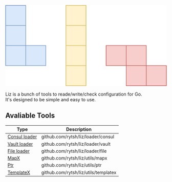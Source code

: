![Liz](./_assets/liz.svg)

Liz is a bunch of tools to reade/write/check configuration for Go.  
It's designed to be simple and easy to use.

## Avaliable Tools

| Type                                       | Description                          |
| ------------------------------------------ | ------------------------------------ |
| [Consul loader](./loader/consul/README.md) | github.com/rytsh/liz/loader/consul   |
| [Vault loader](./loader/vault/README.md)   | github.com/rytsh/liz/loader/vault    |
| [File loader](./loader/file/README.md)     | github.com/rytsh/liz/loader/file     |
| [MapX](./utils/mapx/README.md)             | github.com/rytsh/liz/utils/mapx      |
| [Ptr](./utils/ptr/README.md)               | github.com/rytsh/liz/utils/ptr       |
| [TemplateX](./utils/templatex/README.md)   | github.com/rytsh/liz/utils/templatex |
